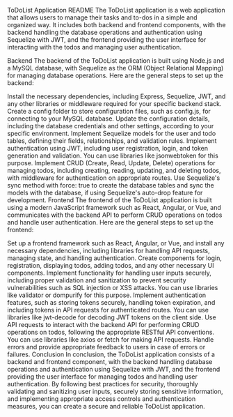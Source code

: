 ToDoList Application README
The ToDoList application is a web application that allows users to manage their tasks and to-dos in a simple and organized way. It includes both backend and frontend components, with the backend handling the database operations and authentication using Sequelize with JWT, and the frontend providing the user interface for interacting with the todos and managing user authentication.

Backend
The backend of the ToDoList application is built using Node.js and a MySQL database, with Sequelize as the ORM (Object Relational Mapping) for managing database operations. Here are the general steps to set up the backend:

Install the necessary dependencies, including Express, Sequelize, JWT, and any other libraries or middleware required for your specific backend stack.
Create a config folder to store configuration files, such as config.js, for connecting to your MySQL database. Update the configuration details, including the database credentials and other settings, according to your specific environment.
Implement Sequelize models for the user and todo tables, defining their fields, relationships, and validation rules.
Implement authentication using JWT, including user registration, login, and token generation and validation. You can use libraries like jsonwebtoken for this purpose.
Implement CRUD (Create, Read, Update, Delete) operations for managing todos, including creating, reading, updating, and deleting todos, with middleware for authentication on appropriate routes.
Use Sequelize's sync method with force: true to create the database tables and sync the models with the database, if using Sequelize's auto-drop feature for development.
Frontend
The frontend of the ToDoList application is built using a modern JavaScript framework such as React, Angular, or Vue, and communicates with the backend API to perform CRUD operations on todos and handle user authentication. Here are the general steps to set up the frontend:

Set up a frontend framework such as React, Angular, or Vue, and install any necessary dependencies, including libraries for handling API requests, managing state, and handling authentication.
Create components for login, registration, displaying todos, adding todos, and any other necessary UI components.
Implement functionality for handling user inputs securely, including proper validation and sanitization to prevent security vulnerabilities such as SQL injection or XSS attacks. You can use libraries like validator or dompurify for this purpose.
Implement authentication features, such as storing tokens securely, handling token expiration, and including tokens in API requests for authenticated routes. You can use libraries like jwt-decode for decoding JWT tokens on the client side.
Use API requests to interact with the backend API for performing CRUD operations on todos, following the appropriate RESTful API conventions. You can use libraries like axios or fetch for making API requests.
Handle errors and provide appropriate feedback to users in case of errors or failures.
Conclusion
In conclusion, the ToDoList application consists of a backend and frontend component, with the backend handling database operations and authentication using Sequelize with JWT, and the frontend providing the user interface for managing todos and handling user authentication. By following best practices for security, thoroughly validating and sanitizing user inputs, securely storing sensitive information, and implementing appropriate access controls and authentication measures, you can create a secure and reliable ToDoList application.